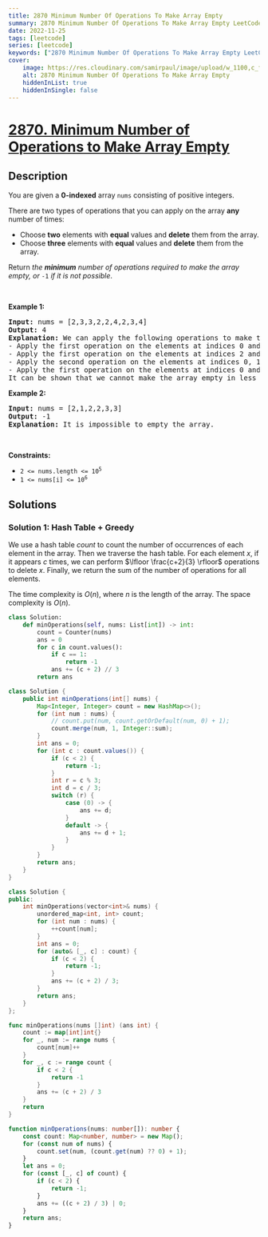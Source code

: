 ```yaml
---
title: 2870 Minimum Number Of Operations To Make Array Empty
summary: 2870 Minimum Number Of Operations To Make Array Empty LeetCode Solution Explained
date: 2022-11-25
tags: [leetcode]
series: [leetcode]
keywords: ["2870 Minimum Number Of Operations To Make Array Empty LeetCode Solution Explained in all languages", "2870 Minimum Number Of Operations To Make Array Empty", "LeetCode", "leetcode solution in Python3 C++ Java Go PHP Ruby Swift TypeScript Rust C# JavaScript C", "GeeksforGeeks", "InterviewBit", "Coding Ninjas", "HackerRank", "HackerEarth", "CodeChef", "TopCoder", "AlgoExpert", "freeCodeCamp", "Codeforces", "GitHub", "AtCoder", "Samir Paul"]
cover:
    image: https://res.cloudinary.com/samirpaul/image/upload/w_1100,c_fit,co_rgb:FFFFFF,l_text:Arial_75_bold:2870 Minimum Number Of Operations To Make Array Empty - Solution Explained/problem-solving.webp
    alt: 2870 Minimum Number Of Operations To Make Array Empty
    hiddenInList: true
    hiddenInSingle: false
---
```



# [2870. Minimum Number of Operations to Make Array Empty](https://leetcode.com/problems/minimum-number-of-operations-to-make-array-empty/)


## Description

<p>You are given a <strong>0-indexed</strong> array <code>nums</code> consisting of positive integers.</p>

<p>There are two types of operations that you can apply on the array <strong>any</strong> number of times:</p>

<ul>
	<li>Choose <strong>two</strong> elements with <strong>equal</strong> values and <strong>delete</strong> them from the array.</li>
	<li>Choose <strong>three</strong> elements with <strong>equal</strong> values and <strong>delete</strong> them from the array.</li>
</ul>

<p>Return <em>the <strong>minimum</strong> number of operations required to make the array empty, or </em><code>-1</code><em> if it is not possible</em>.</p>

<p>&nbsp;</p>
<p><strong class="example">Example 1:</strong></p>

<pre>
<strong>Input:</strong> nums = [2,3,3,2,2,4,2,3,4]
<strong>Output:</strong> 4
<strong>Explanation:</strong> We can apply the following operations to make the array empty:
- Apply the first operation on the elements at indices 0 and 3. The resulting array is nums = [3,3,2,4,2,3,4].
- Apply the first operation on the elements at indices 2 and 4. The resulting array is nums = [3,3,4,3,4].
- Apply the second operation on the elements at indices 0, 1, and 3. The resulting array is nums = [4,4].
- Apply the first operation on the elements at indices 0 and 1. The resulting array is nums = [].
It can be shown that we cannot make the array empty in less than 4 operations.
</pre>

<p><strong class="example">Example 2:</strong></p>

<pre>
<strong>Input:</strong> nums = [2,1,2,2,3,3]
<strong>Output:</strong> -1
<strong>Explanation:</strong> It is impossible to empty the array.
</pre>

<p>&nbsp;</p>
<p><strong>Constraints:</strong></p>

<ul>
	<li><code>2 &lt;= nums.length &lt;= 10<sup>5</sup></code></li>
	<li><code>1 &lt;= nums[i] &lt;= 10<sup>6</sup></code></li>
</ul>

## Solutions

### Solution 1: Hash Table + Greedy

We use a hash table $count$ to count the number of occurrences of each element in the array. Then we traverse the hash table. For each element $x$, if it appears $c$ times, we can perform $\lfloor \frac{c+2}{3} \rfloor$ operations to delete $x$. Finally, we return the sum of the number of operations for all elements.

The time complexity is $O(n)$, where $n$ is the length of the array. The space complexity is $O(n)$.

<!-- tabs:start -->

```python
class Solution:
    def minOperations(self, nums: List[int]) -> int:
        count = Counter(nums)
        ans = 0
        for c in count.values():
            if c == 1:
                return -1
            ans += (c + 2) // 3
        return ans
```

```java
class Solution {
    public int minOperations(int[] nums) {
        Map<Integer, Integer> count = new HashMap<>();
        for (int num : nums) {
            // count.put(num, count.getOrDefault(num, 0) + 1);
            count.merge(num, 1, Integer::sum);
        }
        int ans = 0;
        for (int c : count.values()) {
            if (c < 2) {
                return -1;
            }
            int r = c % 3;
            int d = c / 3;
            switch (r) {
                case (0) -> {
                    ans += d;
                }
                default -> {
                    ans += d + 1;
                }
            }
        }
        return ans;
    }
}
```

```cpp
class Solution {
public:
    int minOperations(vector<int>& nums) {
        unordered_map<int, int> count;
        for (int num : nums) {
            ++count[num];
        }
        int ans = 0;
        for (auto& [_, c] : count) {
            if (c < 2) {
                return -1;
            }
            ans += (c + 2) / 3;
        }
        return ans;
    }
};
```

```go
func minOperations(nums []int) (ans int) {
	count := map[int]int{}
	for _, num := range nums {
		count[num]++
	}
	for _, c := range count {
		if c < 2 {
			return -1
		}
		ans += (c + 2) / 3
	}
	return
}
```

```ts
function minOperations(nums: number[]): number {
    const count: Map<number, number> = new Map();
    for (const num of nums) {
        count.set(num, (count.get(num) ?? 0) + 1);
    }
    let ans = 0;
    for (const [_, c] of count) {
        if (c < 2) {
            return -1;
        }
        ans += ((c + 2) / 3) | 0;
    }
    return ans;
}
```

<!-- tabs:end -->

<!-- end -->
